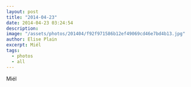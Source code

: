 ```yaml
---
layout: post
title: "2014-04-23"
date: 2014-04-23 03:24:54
description: 
image: "/assets/photos/201404/f92f971586b12ef49069cd46e7bd4b13.jpg"
author: Elise Plain
excerpt: Miél
tags: 
  - photos
  - all
---
```


Miél
<p></p>
